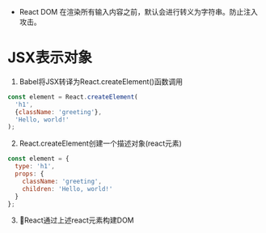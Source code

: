 * React DOM 在渲染所有输入内容之前，默认会进行转义为字符串。防止注入攻击。

# JSX表示对象

1. Babel将JSX转译为React.createElement()函数调用
```js
const element = React.createElement(
  'h1',
  {className: 'greeting'},
  'Hello, world!'
);
```

2. React.createElement创建一个描述对象(react元素)
```js
const element = {
  type: 'h1',
  props: {
    className: 'greeting',
    children: 'Hello, world!'
  }
};
```

3. React通过上述react元素构建DOM